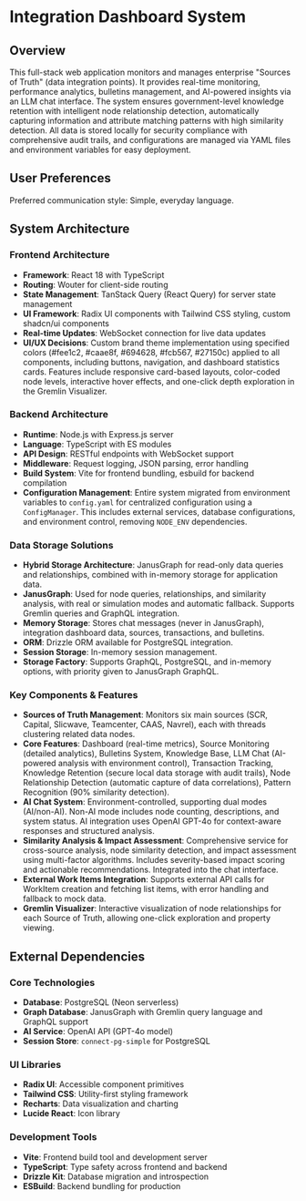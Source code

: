 # Integration Dashboard System

## Overview
This full-stack web application monitors and manages enterprise "Sources of Truth" (data integration points). It provides real-time monitoring, performance analytics, bulletins management, and AI-powered insights via an LLM chat interface. The system ensures government-level knowledge retention with intelligent node relationship detection, automatically capturing information and attribute matching patterns with high similarity detection. All data is stored locally for security compliance with comprehensive audit trails, and configurations are managed via YAML files and environment variables for easy deployment.

## User Preferences
Preferred communication style: Simple, everyday language.

## System Architecture

### Frontend Architecture
- **Framework**: React 18 with TypeScript
- **Routing**: Wouter for client-side routing
- **State Management**: TanStack Query (React Query) for server state management
- **UI Framework**: Radix UI components with Tailwind CSS styling, custom shadcn/ui components
- **Real-time Updates**: WebSocket connection for live data updates
- **UI/UX Decisions**: Custom brand theme implementation using specified colors (#fee1c2, #caae8f, #694628, #fcb567, #27150c) applied to all components, including buttons, navigation, and dashboard statistics cards. Features include responsive card-based layouts, color-coded node levels, interactive hover effects, and one-click depth exploration in the Gremlin Visualizer.

### Backend Architecture
- **Runtime**: Node.js with Express.js server
- **Language**: TypeScript with ES modules
- **API Design**: RESTful endpoints with WebSocket support
- **Middleware**: Request logging, JSON parsing, error handling
- **Build System**: Vite for frontend bundling, esbuild for backend compilation
- **Configuration Management**: Entire system migrated from environment variables to `config.yaml` for centralized configuration using a `ConfigManager`. This includes external services, database configurations, and environment control, removing `NODE_ENV` dependencies.

### Data Storage Solutions
- **Hybrid Storage Architecture**: JanusGraph for read-only data queries and relationships, combined with in-memory storage for application data.
- **JanusGraph**: Used for node queries, relationships, and similarity analysis, with real or simulation modes and automatic fallback. Supports Gremlin queries and GraphQL integration.
- **Memory Storage**: Stores chat messages (never in JanusGraph), integration dashboard data, sources, transactions, and bulletins.
- **ORM**: Drizzle ORM available for PostgreSQL integration.
- **Session Storage**: In-memory session management.
- **Storage Factory**: Supports GraphQL, PostgreSQL, and in-memory options, with priority given to JanusGraph GraphQL.

### Key Components & Features
- **Sources of Truth Management**: Monitors six main sources (SCR, Capital, Slicwave, Teamcenter, CAAS, Navrel), each with threads clustering related data nodes.
- **Core Features**: Dashboard (real-time metrics), Source Monitoring (detailed analytics), Bulletins System, Knowledge Base, LLM Chat (AI-powered analysis with environment control), Transaction Tracking, Knowledge Retention (secure local data storage with audit trails), Node Relationship Detection (automatic capture of data correlations), Pattern Recognition (90% similarity detection).
- **AI Chat System**: Environment-controlled, supporting dual modes (AI/non-AI). Non-AI mode includes node counting, descriptions, and system status. AI integration uses OpenAI GPT-4o for context-aware responses and structured analysis.
- **Similarity Analysis & Impact Assessment**: Comprehensive service for cross-source analysis, node similarity detection, and impact assessment using multi-factor algorithms. Includes severity-based impact scoring and actionable recommendations. Integrated into the chat interface.
- **External Work Items Integration**: Supports external API calls for WorkItem creation and fetching list items, with error handling and fallback to mock data.
- **Gremlin Visualizer**: Interactive visualization of node relationships for each Source of Truth, allowing one-click exploration and property viewing.

## External Dependencies

### Core Technologies
- **Database**: PostgreSQL (Neon serverless)
- **Graph Database**: JanusGraph with Gremlin query language and GraphQL support
- **AI Service**: OpenAI API (GPT-4o model)
- **Session Store**: `connect-pg-simple` for PostgreSQL

### UI Libraries
- **Radix UI**: Accessible component primitives
- **Tailwind CSS**: Utility-first styling framework
- **Recharts**: Data visualization and charting
- **Lucide React**: Icon library

### Development Tools
- **Vite**: Frontend build tool and development server
- **TypeScript**: Type safety across frontend and backend
- **Drizzle Kit**: Database migration and introspection
- **ESBuild**: Backend bundling for production